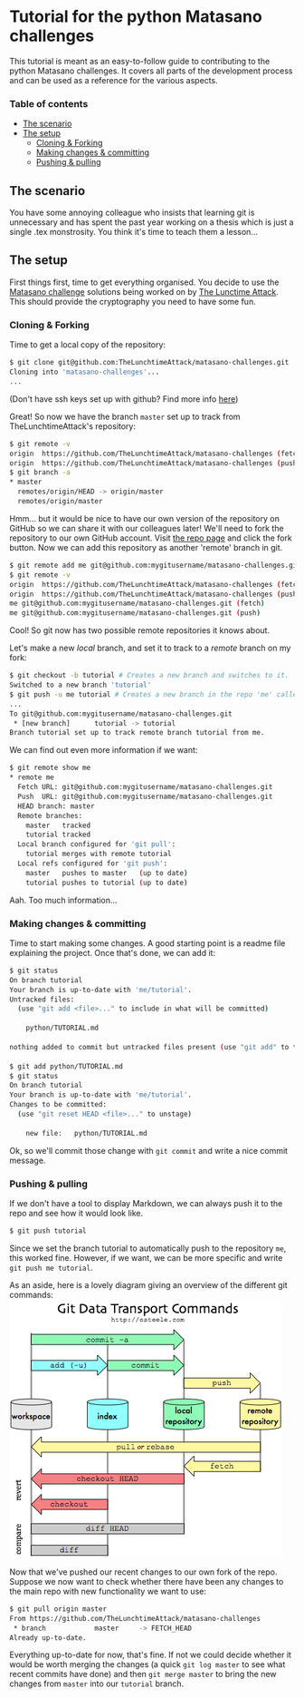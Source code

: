 # Tutorial for the python Matasano challenges

This tutorial is meant as an easy-to-follow guide to contributing to the
python Matasano challenges. It covers all parts of the development process and
can be used as a reference for the various aspects.

### Table of contents
<!-- MarkdownTOC depth=3 bracket=round autolink=true -->

- [The scenario](#the-scenario)
- [The setup](#the-setup)
  - [Cloning & Forking](#cloning--forking)
  - [Making changes & committing](#making-changes--committing)
  - [Pushing & pulling](#pushing--pulling)

<!-- /MarkdownTOC -->


## The scenario

You have some annoying colleague who insists that learning git is unnecessary
and has spent the past year working on a thesis which is just a single .tex 
monstrosity. You think it's time to teach them a lesson...

## The setup

First things first, time to get everything organised. You decide to use the
[Matasano challenge](http://cryptopals.com/) solutions being worked on by [The
Lunctime Attack](https://github.com/TheLunchtimeAttack/matasano-challenges).
This should provide the cryptography you need to have some fun.

### Cloning & Forking

Time to get a local copy of the repository:
```bash
$ git clone git@github.com:TheLunchtimeAttack/matasano-challenges.git
Cloning into 'matasano-challenges'...
...

```
(Don't have ssh keys set up with github? Find more info
[here](https://help.github.com/articles/generating-an-ssh-key/))

Great! So now we have the branch `master` set up to track from 
TheLunchtimeAttack's repository:
```bash
$ git remote -v
origin  https://github.com/TheLunchtimeAttack/matasano-challenges (fetch)
origin  https://github.com/TheLunchtimeAttack/matasano-challenges (push)
$ git branch -a
* master
  remotes/origin/HEAD -> origin/master
  remotes/origin/master

```
Hmm... but it would be nice to have our own version of the repository on
GitHub so we can share it with our colleagues later! We'll need to fork the
repository to our own GitHub account. Visit [the repo
page](https://github.com/TheLunchtimeAttack/matasano-challenges) and click the
fork button. Now we can add this repository as another 'remote' branch
in git.
```bash
$ git remote add me git@github.com:mygitusername/matasano-challenges.git
$ git remote -v
origin  https://github.com/TheLunchtimeAttack/matasano-challenges (fetch)
origin  https://github.com/TheLunchtimeAttack/matasano-challenges (push)
me git@github.com:mygitusername/matasano-challenges.git (fetch)
me git@github.com:mygitusername/matasano-challenges.git (push)

```
Cool! So git now has two possible remote repositories it knows about.

Let's make a new *local* branch, and set it to track to a *remote* branch
on my fork:
```bash
$ git checkout -b tutorial # Creates a new branch and switches to it.
Switched to a new branch 'tutorial'
$ git push -u me tutorial # Creates a new branch in the repo 'me' called tutorial
...
To git@github.com:mygitusername/matasano-challenges.git
 * [new branch]      tutorial -> tutorial
Branch tutorial set up to track remote branch tutorial from me. 
```
We can find out even more information if we want:
```bash
$ git remote show me
* remote me
  Fetch URL: git@github.com:mygitusername/matasano-challenges.git
  Push  URL: git@github.com:mygitusername/matasano-challenges.git
  HEAD branch: master
  Remote branches:
    master   tracked
    tutorial tracked
  Local branch configured for 'git pull':
    tutorial merges with remote tutorial
  Local refs configured for 'git push':
    master   pushes to master   (up to date)
    tutorial pushes to tutorial (up to date)
```

Aah. Too much information...


### Making changes & committing

Time to start making some changes. A good starting point is a readme file
explaining the project. Once that's done, we can add it:
```bash
$ git status
On branch tutorial
Your branch is up-to-date with 'me/tutorial'.
Untracked files:
  (use "git add <file>..." to include in what will be committed)

    python/TUTORIAL.md

nothing added to commit but untracked files present (use "git add" to track)

$ git add python/TUTORIAL.md
$ git status
On branch tutorial
Your branch is up-to-date with 'me/tutorial'.
Changes to be committed:
  (use "git reset HEAD <file>..." to unstage)

    new file:   python/TUTORIAL.md
```

Ok, so we'll commit those change with `git commit` and write a nice commit
message.

### Pushing & pulling

If we don't have a tool to display Markdown, we can always push it to the repo
and see how it would look like.
```bash
$ git push tutorial
```

Since we set the branch tutorial to automatically push to the repository `me`,
this worked fine. However, if we want, we can be more specific and write `git
push me tutorial`.

As an aside, here is a lovely diagram giving an overview of the different git
commands:
![Git data transport from osteele.com](tutorial/img/git-transport.png)

Now that we've pushed our recent changes to our own fork of the repo. Suppose
we now want to check whether there have been any changes to the main repo
with new functionality we want to use:
```bash
$ git pull origin master
From https://github.com/TheLunchtimeAttack/matasano-challenges
 * branch            master     -> FETCH_HEAD
Already up-to-date.
```
Everything up-to-date for now, that's fine. If not we could decide whether it
would be worth merging the changes (a quick `git log master` to see what
recent commits have done) and then `git merge master` to bring the new changes
from `master` into our `tutorial` branch.


